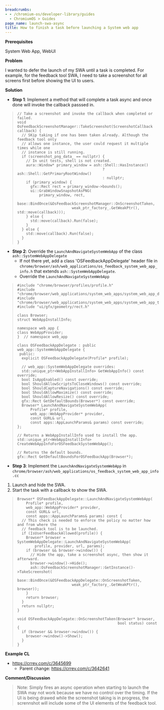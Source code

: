 ```yaml
---
breadcrumbs:
- - /chromium-os/developer-library/guides
  - ChromiumOS > Guides
page_name: launch-swa-async
title: How to finish a task before launching a System web app
---
```


**Prerequisites**

System Web App, WebUI

**Problem**

I wanted to defer the launch of my SWA until a task is completed. For example,
for the feedback tool SWA, I need to take a screenshot for all screens first
before showing the UI to users.

**Solution**

-   **Step 1**: Implement a method that will complete a task async and once done
    will invoke the callback passsed in.

> ```
> // Take a screenshot and invoke the callback when completed or failed.
> void OsFeedbackScreenshotManager::TakeScreenshot(ScreenshotCallback callback) {
>   // SKip taking if one has been taken already. Although the feedback tool only
>   // allows one instance, the user could request it multiple times while one
>   // instance is still running.
>   if (screenshot_png_data_ == nullptr) {
>     // In unit tests, shell is not created.
>     aura::Window* primary_window = ash::Shell::HasInstance()
>                                        ? ash::Shell::GetPrimaryRootWindow()
>                                        : nullptr;
>     if (primary_window) {
>       gfx::Rect rect = primary_window->bounds();
>       ui::GrabWindowSnapshotAsPNG(
>           primary_window, rect,
>           base::BindOnce(&OsFeedbackScreenshotManager::OnScreenshotTaken,
>                          weak_ptr_factory_.GetWeakPtr(), std::move(callback)));
>     } else {
>       std::move(callback).Run(false);
>     }
>   } else {
>     std::move(callback).Run(false);
>   }
> }
> ```

-   **Step 2**: Override the `LaunchAndNavigateSystemWebApp` of the class
    `ash::SystemWebAppDelegate`
    *   If not there yet, add a class 'OSFeedbackAppDelegate' header file in
        `chrome/browser/ash/web_applications/os_feedback_system_web_app_info.h`
        that extends `ash::SystemWebAppDelegate`.
    *   Override the `LaunchAndNavigateSystemWebApp`

> ```
> #include "chrome/browser/profiles/profile.h"
> #include "chrome/browser/web_applications/system_web_apps/system_web_app_delegate.h"
> #include "chrome/browser/web_applications/system_web_apps/system_web_app_types.h"
> #include "ui/gfx/geometry/rect.h"
>
> class Browser;
> struct WebAppInstallInfo;
>
> namespace web_app {
> class WebAppProvider;
> }  // namespace web_app
>
> class OSFeedbackAppDelegate : public web_app::SystemWebAppDelegate {
>  public:
>   explicit OSFeedbackAppDelegate(Profile* profile);
>
>   // web_app::SystemWebAppDelegate overrides:
>   std::unique_ptr<WebAppInstallInfo> GetWebAppInfo() const override;
>   bool IsAppEnabled() const override;
>   bool ShouldAllowScriptsToCloseWindows() const override;
>   bool ShouldCaptureNavigations() const override;
>   bool ShouldAllowMaximize() const override;
>   bool ShouldAllowResize() const override;
>   gfx::Rect GetDefaultBounds(Browser*) const override;
>   Browser* LaunchAndNavigateSystemWebApp(
>       Profile* profile,
>       web_app::WebAppProvider* provider,
>       const GURL& url,
>       const apps::AppLaunchParams& params) const override;
> };
>
> // Returns a WebAppInstallInfo used to install the app.
> std::unique_ptr<WebAppInstallInfo> CreateWebAppInfoForOSFeedbackSystemWebApp();
>
> // Returns the default bounds.
> gfx::Rect GetDefaultBoundsForOSFeedbackApp(Browser*);
> ```

-   **Step 3**: Implement the `LaunchAndNavigateSystemWebApp` in
    `chrome/browser/ash/web_applications/os_feedback_system_web_app_info.cc`

  1. Launch and hide the SWA.
  2. Start the task with a callback to show the SWA.

> ```
> Browser* OSFeedbackAppDelegate::LaunchAndNavigateSystemWebApp(
>     Profile* profile,
>     web_app::WebAppProvider* provider,
>     const GURL& url,
>     const apps::AppLaunchParams& params) const {
>   // This check is needed to enforce the policy no matter how and from where the
>   // feedback tool is to be launched.
>   if (IsUserFeedbackAllowed(profile)) {
>     Browser* browser = SystemWebAppDelegate::LaunchAndNavigateSystemWebApp(
>         profile, provider, url, params);
>     if (browser && browser->window()) {
>       // Hide the app, take a screenshot async, then show it afterward.
>       browser->window()->Hide();
>       ash::OsFeedbackScreenshotManager::GetInstance()->TakeScreenshot(
>           base::BindOnce(&OSFeedbackAppDelegate::OnScreenshotTaken,
>                          weak_ptr_factory_.GetWeakPtr(), browser));
>     }
>     return browser;
>   }
>   return nullptr;
> }
>
> void OSFeedbackAppDelegate::OnScreenshotTaken(Browser* browser,
>                                               bool status) const {
>   if (browser && browser->window()) {
>     browser->window()->Show();
>   }
> }
> ```

**Example CL**

-   https://crrev.com/c/3645699
    *   Parent change: https://crrev.com/c/3642641

**Comment/Discussion**

> Note: Simply fires an async operation when starting to launch the SWA may not
> work because we have no control over the timing. If the UI is being drawed
> while the screenshot taking is in progress, the scrennshot will include some
> of the UI elements of the feedback tool.
